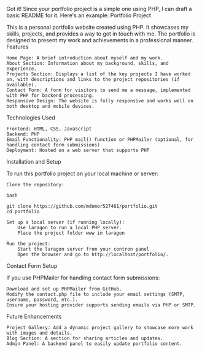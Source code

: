 Got it! Since your portfolio project is a simple one using PHP, I can draft a basic README for it. Here's an example:
Portfolio Project

This is a personal portfolio website created using PHP. It showcases my skills, projects, and provides a way to get in touch with me. The portfolio is designed to present my work and achievements in a professional manner.
Features

    Home Page: A brief introduction about myself and my work.
    About Section: Information about my background, skills, and experience.
    Projects Section: Displays a list of the key projects I have worked on, with descriptions and links to the project repositories (if available).
    Contact Form: A form for visitors to send me a message, implemented with PHP for backend processing.
    Responsive Design: The website is fully responsive and works well on both desktop and mobile devices.

Technologies Used

    Frontend: HTML, CSS, JavaScript
    Backend: PHP
    Email Functionality: PHP mail() function or PHPMailer (optional, for handling contact form submissions)
    Deployment: Hosted on a web server that supports PHP
Installation and Setup

To run this portfolio project on your local machine or server:

    Clone the repository:

    bash

    git clone https://github.com/mdomor527461/portfolio.git
    cd portfolio

    Set up a local server (if running locally):
        Use laragon to run a local PHP server.
        Place the project folder www in laragon

    Run the project:
        Start the laragon server from your contron panel
        Open the browser and go to http://localhost/portfolio/.

Contact Form Setup

If you use PHPMailer for handling contact form submissions:

    Download and set up PHPMailer from GitHub.
    Modify the contact.php file to include your email settings (SMTP, username, password, etc.).
    Ensure your hosting provider supports sending emails via PHP or SMTP.

Future Enhancements

    Project Gallery: Add a dynamic project gallery to showcase more work with images and details.
    Blog Section: A section for sharing articles and updates.
    Admin Panel: A backend panel to easily update portfolio content.
